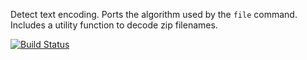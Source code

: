 Detect text encoding. Ports the algorithm used by the `file` command. Includes a utility function to decode zip filenames.

[![Build Status](https://travis-ci.org/richardlehane/characterize.png?branch=master)](https://travis-ci.org/richardlehane/characterize)
